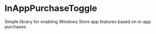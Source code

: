 InAppPurchaseToggle
===================

Simple library for enabling Windows Store app features based on in-app purchases.